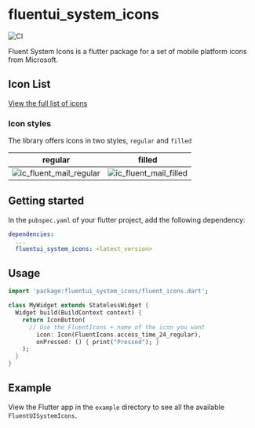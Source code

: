 # fluentui_system_icons

![CI](https://github.com/microsoft/fluentui-system-icons/workflows/CI/badge.svg)

Fluent System Icons is a flutter package for a set of mobile platform icons from Microsoft.

## Icon List

[View the full list of icons](../../icons.md)

### Icon styles
The library offers icons in two styles, `regular` and `filled`

regular | filled
--------|-------
![ic_fluent_mail_regular](../../ic_fluent_mail_regular.png)|![ic_fluent_mail_filled](../../ic_fluent_mail_filled.png)

## Getting started

In the `pubspec.yaml` of your flutter project, add the following dependency:

```yaml
dependencies:
  ...
  fluentui_system_icons: <latest_version>
```
## Usage

```dart
import 'package:fluentui_system_icons/fluent_icons.dart';

class MyWidget extends StatelessWidget {
  Widget build(BuildContext context) {
    return IconButton(
      // Use the FluentIcons + name of the icon you want
        icon: Icon(FluentIcons.access_time_24_regular),
        onPressed: () { print("Pressed"); }
    );
  }
}
```
## Example

View the Flutter app in the `example` directory to see all the available `FluentUISystemIcons`.

